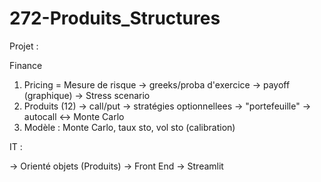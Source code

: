 # 272-Produits_Structures

Projet :

Finance

1. Pricing = Mesure de risque
     -> greeks/proba d'exercice
     -> payoff (graphique)
     -> Stress scenario
2. Produits (12)
   -> call/put
   -> stratégies optionnellees -> "portefeuille"
   -> autocall <-> Monte Carlo
3. Modèle : Monte Carlo, taux sto, vol sto (calibration)

IT :

-> Orienté objets (Produits)
-> Front End -> Streamlit
   
